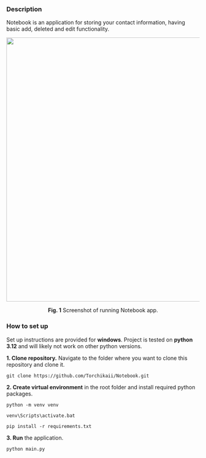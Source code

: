 ### Description

Notebook is an application for storing your contact information, having basic add, deleted and edit functionality.

<div align=center>
<img width="1359" height="689" alt="image" src="https://github.com/user-attachments/assets/0f2807d8-b53f-4e50-95eb-9412a599b8e2" />

**Fig. 1** Screenshot of running Notebook app. 

</div>

### How to set up

Set up instructions are provided for **windows**.
Project is tested on **python 3.12** and will likely not work on other python versions.


**1. Clone repository.** Navigate to the folder where you want to clone this repository and clone it.

```
git clone https://github.com/Torchikaii/Notebook.git
```

**2. Create virtual environment** in the root folder and install required python packages.

```
python -m venv venv

venv\Scripts\activate.bat

pip install -r requirements.txt
```
**3. Run** the application.

```
python main.py
```
